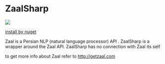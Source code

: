 # ZaalSharp


<a href="https://travis-ci.org/ramin0011/ZaalSharp.svg?branch=master"><img src="https://travis-ci.org/ramin0011/ZaalSharp.svg?branch=master"></a>


<a href="https://www.nuget.org/packages/ZaalSharp/" > install by nuget </a>


Zaal is a Persian NLP (natural language processor) API . ZaalSharp is a wrapper around the Zaal API. ZaalSharp has no connection with Zaal its self

to get more info about Zaal refer to http://getzaal.com

